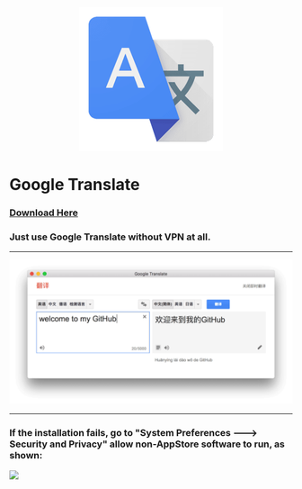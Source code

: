 <p align="center">
<img src ="https://raw.githubusercontent.com/CocoaDebug/GoogleTranslate/master/logo.png"/>
</p>

Google Translate
================

### [Download Here](https://github.com/CocoaDebug/GoogleTranslate/raw/master/GoogleTranslate.zip)

### Just use Google Translate without VPN at all.

---

![](https://raw.githubusercontent.com/CocoaDebug/GoogleTranslate/master/image.png)

---

### If the installation fails, go to "System Preferences ---> Security and Privacy" allow non-AppStore software to run, as shown:

![](https://raw.githubusercontent.com/CocoaDebug/GoogleTranslate/master/image2.png)
